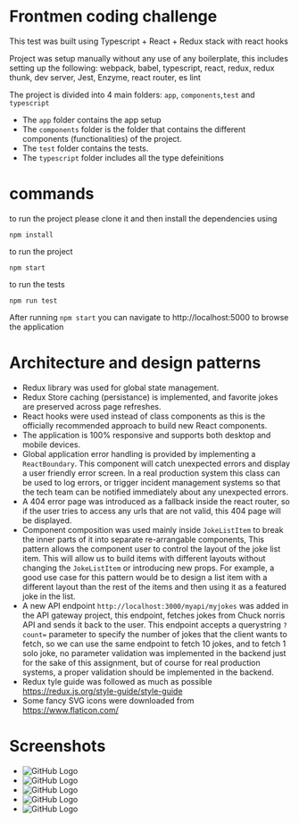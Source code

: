 # Frontmen coding challenge

This test was built using Typescript + React + Redux stack with react hooks

Project was setup manually without any use of any boilerplate, this includes setting up the following:  webpack, babel, typescript, react, redux, redux thunk, dev server, Jest, Enzyme, react router, es lint



The project is divided into 4 main folders: `app`, `components`,`test` and `typescript`
- The `app` folder contains the app setup
- The `components` folder is the folder that contains the different components (functionalities) of the project.
- The `test` folder contains the tests.
- The `typescript` folder includes all the type defeinitions

# commands
to run the project please clone it and then install the dependencies using
```
npm install

```

to run the project
```
npm start

```

to run the tests
```
npm run test

```


After running `npm start` you can navigate to http://localhost:5000 to browse the application

  
# Architecture and design patterns
- Redux library was used for global state management.
- Redux Store caching (persistance) is implemented, and favorite jokes are preserved across page refreshes.
- React hooks were used instead of class components as this is the officially recommended approach to build new React components. 
- The application is 100% responsive and supports both desktop and mobile devices.
- Global application error handling is provided by implementing a `ReactBoundary`. This component will catch unexpected errors and display a user friendly error screen. In a real production system this class can be used to log errors, or trigger incident management systems so that the tech team can be notified immediately about any unexpected errors.
- A 404 error page was introduced as a fallback inside the react router, so if the user tries to access any urls that are not valid, this 404 page will be displayed.
- Component composition was used mainly inside `JokeListItem` to break the inner parts of it into separate re-arrangable components, This pattern allows the component user to control the layout of the joke list item. This will allow us to build items with different layouts without changing the `JokeListItem` or introducing new props. For example, a good use case for this pattern would be to design a list item with a different layout than the rest of the items and then using it as a featured joke in the list.
- A new API endpoint `http://localhost:3000/myapi/myjokes` was added in the API gateway project, this endpoint, fetches jokes from Chuck norris API and sends it back to the user. This endpoint accepts a querystring `?count=` parameter to specify the number of jokes that the client wants to fetch, so we can use the same endpoint to fetch 10 jokes, and to fetch 1 solo joke, no parameter validation was implemented in the backend just for the sake of this assignment, but of course for real production systems, a proper validation should be implemented in the backend.
- Redux tyle guide was followed as much as possible https://redux.js.org/style-guide/style-guide
- Some fancy SVG icons were downloaded from https://www.flaticon.com/


# Screenshots
- ![GitHub Logo](/resources/readme-photos/desktop.png)
- ![GitHub Logo](/resources/readme-photos/mobile-404.png)
- ![GitHub Logo](/resources/readme-photos/mobile.png)
- ![GitHub Logo](/resources/readme-photos/tablet.png)
- ![GitHub Logo](/resources/readme-photos/error.png)